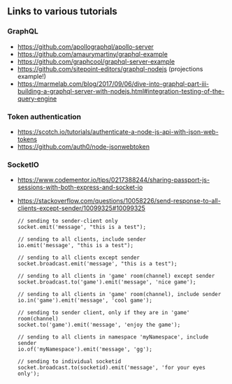 ## Links to various tutorials

### GraphQL
- https://github.com/apollographql/apollo-server
- https://github.com/amaurymartiny/graphql-example
- https://github.com/graphcool/graphql-server-example
- https://github.com/sitepoint-editors/graphql-nodejs (projections example!)
- https://marmelab.com/blog/2017/09/06/dive-into-graphql-part-iii-building-a-graphql-server-with-nodejs.html#integration-testing-of-the-query-engine

### Token authentication
- https://scotch.io/tutorials/authenticate-a-node-js-api-with-json-web-tokens
- https://github.com/auth0/node-jsonwebtoken

### SocketIO
- https://www.codementor.io/tips/0217388244/sharing-passport-js-sessions-with-both-express-and-socket-io
- https://stackoverflow.com/questions/10058226/send-response-to-all-clients-except-sender/10099325#10099325

  ```
  // sending to sender-client only
  socket.emit('message', "this is a test");

  // sending to all clients, include sender
  io.emit('message', "this is a test");

  // sending to all clients except sender
  socket.broadcast.emit('message', "this is a test");

  // sending to all clients in 'game' room(channel) except sender
  socket.broadcast.to('game').emit('message', 'nice game');

  // sending to all clients in 'game' room(channel), include sender
  io.in('game').emit('message', 'cool game');

  // sending to sender client, only if they are in 'game' room(channel)
  socket.to('game').emit('message', 'enjoy the game');

  // sending to all clients in namespace 'myNamespace', include sender
  io.of('myNamespace').emit('message', 'gg');

  // sending to individual socketid
  socket.broadcast.to(socketid).emit('message', 'for your eyes only');
  ```
